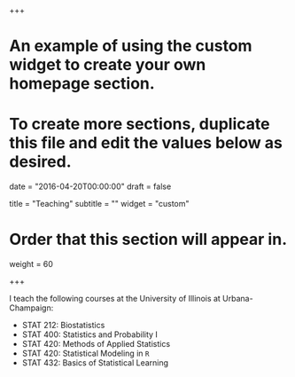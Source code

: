 +++
# An example of using the custom widget to create your own homepage section.
# To create more sections, duplicate this file and edit the values below as desired.

date = "2016-04-20T00:00:00"
draft = false

title = "Teaching"
subtitle = ""
widget = "custom"

# Order that this section will appear in.
weight = 60

+++

I teach the following courses at the University of Illinois at Urbana-Champaign:

- STAT 212: Biostatistics
- STAT 400: Statistics and Probability I
- STAT 420: Methods of Applied Statistics
- STAT 420: Statistical Modeling in `R`
- STAT 432: Basics of Statistical Learning
